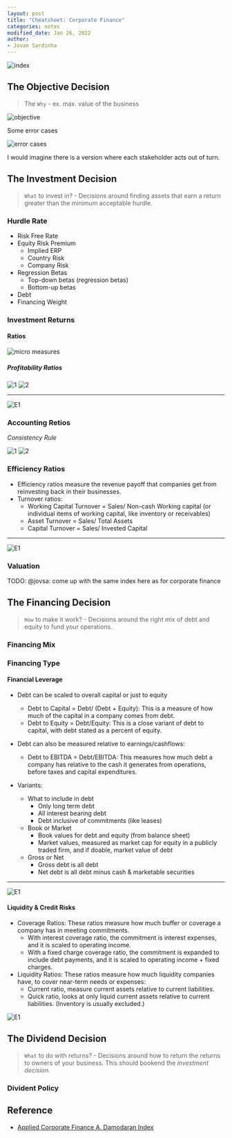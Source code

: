 ```yaml
---
layout: post
title: "Cheatsheet: Corporate Finance"
categories: notes
modified_date: Jan 26, 2022
author:
- Jovan Sardinha
---
```


![index](/assets/post_assets/cheatsheet-corp-finance/index.png)

## The Objective Decision
> The `Why` - ex. max. value of the business

![objective](/assets/post_assets/cheatsheet-corp-finance/objective.png)


Some error cases

![error cases](/assets/post_assets/cheatsheet-corp-finance/objective_error_cases.png)

I would imagine there is a version where each stakeholder acts out of turn.

## The Investment Decision
> `What` to invest in? -  Decisions around finding assets that earn a return greater than the minimum acceptable hurdle.

### Hurdle Rate

* Risk Free Rate
* Equity Risk Premium
  * Implied ERP
  * Country Risk
  * Company Risk
* Regression Betas
  * Top-down betas (regression betas)
  * Bottom-up betas
* Debt
* Financing Weight


### Investment Returns


#### Ratios

![micro measures](/assets/post_assets/cheatsheet-corp-finance/micro_measures.png)

##### Profitability Ratios

![1](/assets/post_assets/cheatsheet-corp-finance/profitability_1.png)
![2](/assets/post_assets/cheatsheet-corp-finance/profitability_lifecycle.png)

---

![E1](/assets/post_assets/cheatsheet-corp-finance/profitability_example.png)


### Accounting Retios

*Consistency Rule*

![1](/assets/post_assets/cheatsheet-corp-finance/ROE_1.png)
![2](/assets/post_assets/cheatsheet-corp-finance/ROE_2.png)

### Efficiency Ratios

* Efficiency ratios measure the revenue payoff that companies get from reinvesting back in their businesses.
* Turnover ratios:
  * Working Capital Turnover = Sales/ Non-cash Working capital (or individual items of working capital, like inventory or receivables)
  * Asset Turnover = Sales/ Total Assets
  * Capital Turnover = Sales/ Invested Capital

---

![E1](/assets/post_assets/cheatsheet-corp-finance/efficiency_example.png)


### Valuation

TODO: @jovsa: come up with the same index here as for corporate finance


## The Financing Decision
> `How` to make it work? - Decisions around the right mix of debt and equity to fund your operations.

### Financing Mix

### Financing Type

#### Financial Leverage

* Debt can be scaled to overall capital or just to equity
  * Debt to Capital = Debt/ (Debt + Equity): This is a measure of how much of the capital in a company comes from debt.
  * Debt to Equity = Debt/Equity: This is a close variant of debt to capital, with debt stated as a percent of equity.
* Debt can also be measured relative to earnings/cashflows:
  * Debt to EBITDA = Debt/EBITDA: This measures how much debt a company has relative to the cash it generates from operations, before taxes and capital expenditures.

* Variants:
  * What to include in debt
    * Only long term debt
    * All interest bearing debt
    * Debt inclusive of commitments (like leases)
  * Book or Market
    * Book values for debt and equity (from balance sheet)
    * Market values, measured as market cap for equity in a publicly traded firm, and if doable, market value of debt
  * Gross or Net
    * Gross debt is all debt
    * Net debt is all debt minus cash & marketable securities

---

![E1](/assets/post_assets/cheatsheet-corp-finance/debt_example.png)

#### Liquidity & Credit Risks

* Coverage Ratios: These ratios measure how much buffer or coverage a company has in meeting commitments.
  * With interest coverage ratio, the commitment is interest expenses, and it is scaled to operating income.
  * With a fixed charge coverage ratio, the commitment is expanded to include debt payments, and it is scaled to operating income + fixed charges.
* Liquidity Ratios: These ratios measure how much liquidity companies have, to cover near-term needs or expenses:
  * Current ratio, measure current assets relative to current liabilities.
  * Quick ratio, looks at only liquid current assets relative to current liabilities. (Inventory is usually excluded.)


![E1](/assets/post_assets/cheatsheet-corp-finance/coverage_and_liquidity_example.png)





## The Dividend Decision
> `What` to do with returns?  - Decisions around how to return the returns to owners of your business. This should bookend the *investment decision*.


### Divident Policy


## Reference
* [Applied Corporate Finance A. Damodaran Index](http://people.stern.nyu.edu/adamodar/New_Home_Page/webcastcfonline.htm)
